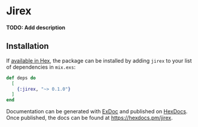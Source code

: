 # Jirex

**TODO: Add description**

## Installation

If [available in Hex](https://hex.pm/docs/publish), the package can be installed
by adding `jirex` to your list of dependencies in `mix.exs`:

```elixir
def deps do
  [
    {:jirex, "~> 0.1.0"}
  ]
end
```

Documentation can be generated with [ExDoc](https://github.com/elixir-lang/ex_doc)
and published on [HexDocs](https://hexdocs.pm). Once published, the docs can
be found at <https://hexdocs.pm/jirex>.

